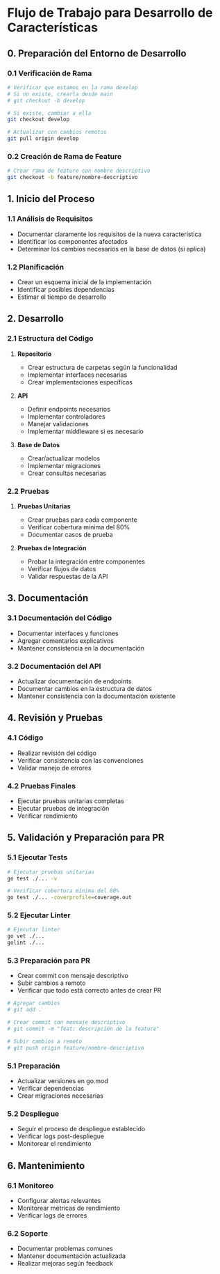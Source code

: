 # Flujo de Trabajo para Desarrollo de Características

## 0. Preparación del Entorno de Desarrollo

### 0.1 Verificación de Rama
```bash
# Verificar que estamos en la rama develop
# Si no existe, crearla desde main
# git checkout -b develop

# Si existe, cambiar a ella
git checkout develop

# Actualizar con cambios remotos
git pull origin develop
```

### 0.2 Creación de Rama de Feature
```bash
# Crear rama de feature con nombre descriptivo
git checkout -b feature/nombre-descriptivo
```

## 1. Inicio del Proceso

### 1.1 Análisis de Requisitos
- Documentar claramente los requisitos de la nueva característica
- Identificar los componentes afectados
- Determinar los cambios necesarios en la base de datos (si aplica)

### 1.2 Planificación
- Crear un esquema inicial de la implementación
- Identificar posibles dependencias
- Estimar el tiempo de desarrollo

## 2. Desarrollo

### 2.1 Estructura del Código
1. **Repositorio**
   - Crear estructura de carpetas según la funcionalidad
   - Implementar interfaces necesarias
   - Crear implementaciones específicas

2. **API**
   - Definir endpoints necesarios
   - Implementar controladores
   - Manejar validaciones
   - Implementar middleware si es necesario

3. **Base de Datos**
   - Crear/actualizar modelos
   - Implementar migraciones
   - Crear consultas necesarias

### 2.2 Pruebas
1. **Pruebas Unitarias**
   - Crear pruebas para cada componente
   - Verificar cobertura mínima del 80%
   - Documentar casos de prueba

2. **Pruebas de Integración**
   - Probar la integración entre componentes
   - Verificar flujos de datos
   - Validar respuestas de la API

## 3. Documentación

### 3.1 Documentación del Código
- Documentar interfaces y funciones
- Agregar comentarios explicativos
- Mantener consistencia en la documentación

### 3.2 Documentación del API
- Actualizar documentación de endpoints
- Documentar cambios en la estructura de datos
- Mantener consistencia con la documentación existente

## 4. Revisión y Pruebas

### 4.1 Código
- Realizar revisión del código
- Verificar consistencia con las convenciones
- Validar manejo de errores

### 4.2 Pruebas Finales
- Ejecutar pruebas unitarias completas
- Ejecutar pruebas de integración
- Verificar rendimiento

## 5. Validación y Preparación para PR

### 5.1 Ejecutar Tests
```bash
# Ejecutar pruebas unitarias
go test ./... -v

# Verificar cobertura mínima del 80%
go test ./... -coverprofile=coverage.out
```

### 5.2 Ejecutar Linter
```bash
# Ejecutar linter
go vet ./...
golint ./...
```

### 5.3 Preparación para PR
- Crear commit con mensaje descriptivo
- Subir cambios a remoto
- Verificar que todo está correcto antes de crear PR

```bash
# Agregar cambios
# git add .

# Crear commit con mensaje descriptivo
# git commit -m "feat: descripción de la feature"

# Subir cambios a remoto
# git push origin feature/nombre-descriptivo
```

### 5.1 Preparación
- Actualizar versiones en go.mod
- Verificar dependencias
- Crear migraciones necesarias

### 5.2 Despliegue
- Seguir el proceso de despliegue establecido
- Verificar logs post-despliegue
- Monitorear el rendimiento

## 6. Mantenimiento

### 6.1 Monitoreo
- Configurar alertas relevantes
- Monitorear métricas de rendimiento
- Verificar logs de errores

### 6.2 Soporte
- Documentar problemas comunes
- Mantener documentación actualizada
- Realizar mejoras según feedback
